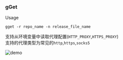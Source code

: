 ### gGet

Usage

```
gget -r repo_name -n release_file_name
```
支持从环境变量中读取代理配置(`HTTP_PROXY`,`HTTPS_PROXY`)   
支持的代理类型为常见的`http`,`https`,`socks5`  


![demo](https://i.imgur.com/yruLfbl.gif)
